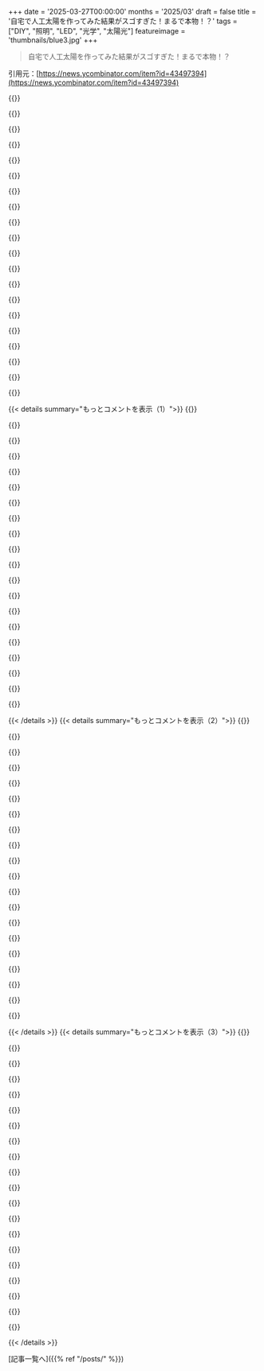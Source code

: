 +++
date = '2025-03-27T00:00:00'
months = '2025/03'
draft = false
title = '自宅で人工太陽を作ってみた結果がスゴすぎた！まるで本物！？'
tags = ["DIY", "照明", "LED", "光学", "太陽光"]
featureimage = 'thumbnails/blue3.jpg'
+++

> 自宅で人工太陽を作ってみた結果がスゴすぎた！まるで本物！？

引用元：[https://news.ycombinator.com/item?id=43497394](https://news.ycombinator.com/item?id=43497394)

{{<matomeQuote body="へー、めっちゃクールじゃん！InnersceneのCEOだけど、うちでも似たような人工スカイライト作ってるんだよね。Coelux ht25ってモデルがほぼ同じコンセプトだけど、レンズ小さくしてLED増やした感じ。でも、太陽がデカい球に見えたり、ちょっと離れると太陽に見えなくなったりするんだよね。うちでは完璧なコリメーションとかレンズの縁を隠すのにめっちゃ時間かけたんだ。最後の10%が90%の労力って感じ。特許検索してみて。シミュレーションとかソフトウェアにも力入れてるよ" userName="jclarkcom" createdAt="2025-03-27T20:48:11" color="#ff33a1">}}

{{<matomeQuote body="LEDのダイを自作しようとしてる？市販のLEDって、スペクトロメーターで測るとバラバラなんだよね。CRIが高くても。特に6500Kじゃない色温度だとね。だからeinkのデスクトップ用ナイトライト作ったときは、ハロゲン電球を低電圧で使ったんだ。スペクトルを昼の太陽光から夜のキャンドルライトに変えたかったから。ニューラルネットワークでLEDを制御することも考えたけど、スペクトロメーターとかの準備が面倒だったから、ハロゲンで済ませちゃった。" userName="noosphr" createdAt="2025-03-28T00:18:25" color="">}}

{{<matomeQuote body="カスタムの蛍光体を作ってくれる会社もあるよ。少量じゃ無理だけど、スタートアップならアリかも。うちはLEDを混ぜて色とスペクトルを作ってる。telelumen.comを見てみて。16個のチップを使ってる例だよ。研究者向けに設計されてるんだ" userName="jclarkcom" createdAt="2025-03-28T00:25:19" color="">}}

{{<matomeQuote body="telelumenと似たようなことやってたけど、2020年頃のAliExpressのLEDはバラツキが大きくて、個別に調整しないと品質を保てなかったんだよね。スペクトルのグラフを見ると、暖色と寒色のLEDに蛍光体コーティングのスパイクが見える。モノクロLEDの明るさがあれば不要になるけどね。コントローラーと基板のコストが下がったから、telelumenみたいなクオリティを安く作れるかも。波長が安定してるLEDなら、調整は1回で済むし" userName="noosphr" createdAt="2025-03-28T00:56:48" color="#ff5733">}}

{{<matomeQuote body="採用してる？仕事探してるんだ。連絡先はウェブサイトにあるよ" userName="fouronnes3" createdAt="2025-03-27T20:48:55" color="">}}

{{<matomeQuote body="話そうよ！記事の作者さん？" userName="jclarkcom" createdAt="2025-03-27T21:12:55" color="">}}

{{<matomeQuote body="そうだよ！話せて嬉しい" userName="fouronnes3" createdAt="2025-03-27T21:14:36" color="">}}

{{<matomeQuote body="これは仕事の売り込みに最高だね。面接の半分は終わったようなもんだ" userName="the_arun" createdAt="2025-03-27T22:12:10" color="">}}

{{<matomeQuote body="Hacker Newsの魔法だね。最高" userName="qgin" createdAt="2025-03-28T11:47:42" color="">}}

{{<matomeQuote body="御社のライト大好きだけど、ハイエンドの建築プロジェクト向けみたいで手に入りにくいんだよね。DIY好きなエンジニアが直接買えるようになると嬉しいな" userName="cannonpr" createdAt="2025-03-27T22:37:33" color="">}}

{{<matomeQuote body="チャンネル設定はマジで面倒だよねー。もし何か問題あったら、直接Jonathan @ Innersceneに連絡してくれればOKだよ！" userName="jclarkcom" createdAt="2025-03-27T22:41:46" color="">}}

{{<matomeQuote body="なんで直接売らないんだろ？　有名な小売店とか経由して、一番高い値段で、一番長い保証期間で売ればいいのに。例えばMcMaster-Carrで10年間の出張修理保証とか。他の安いチャンネルで割引もできるし。" userName="MichaelZuo" createdAt="2025-03-28T02:42:10" color="">}}

{{<matomeQuote body="＞10年間の出張修理保証だって？<br>＞ベンダーが家まで修理に行くの？ 一回の保証請求でスタートアップ潰れちゃうかもよ。" userName="lostlogin" createdAt="2025-03-28T21:11:27" color="">}}

{{<matomeQuote body="マジ面白い！ https://getchroma.co/products/skylight と比べてどうなの？ 特にシカゴに住んでるから、高品質な照明はマジで欲しい。" userName="ajolly" createdAt="2025-03-28T01:35:43" color="#45d325">}}

{{<matomeQuote body="細かいことだけど、”Innerscene Health Impacts”の画像、どう見てもAI生成じゃん。GenAIに対する個人的な意見は置いといて、ただただダサい。インターンを撮影した方がマシだと思う。" userName="garfield_light" createdAt="2025-03-28T02:23:53" color="">}}

{{<matomeQuote body="それ、めっちゃクールじゃん…　”無限の青空”じゃなくて、天気と連動させることは可能？ 家の片側に本物の天窓があるから、もう片側にこれ置くと、晴れと曇りが混ざって変になりそう。" userName="dwighttk" createdAt="2025-03-28T10:58:57" color="#ff33a1">}}

{{<matomeQuote body="この記事見るまで、このコンセプト知らなかった。ブラジルみたいな晴れの国に住んでるからかもだけど、高緯度地域の人にはマジで需要ありそう。だって午後3時に日が沈むとか、マジで憂鬱じゃん。この製品がそういう国でどう影響するか、何か研究した？ どれくらい幸福度上がるんだろ？" userName="dakial1" createdAt="2025-03-28T02:44:08" color="#38d3d3">}}

{{<matomeQuote body="マジメな話。この人工太陽光ってアレルギーに効く？ もし効くなら、めっちゃ高くなければ、アレルギーシーズン（冬とか雨季とか）に寝室に置きたい。太陽が出てなくても、アレルギー（鼻水が止まらない）が1時間以内に治まることもあるんだよね。太陽の下に出なくても。（ちなみにビタミンD不足じゃないよ。）" userName="crossroadsguy" createdAt="2025-03-28T00:02:50" color="#785bff">}}

{{<matomeQuote body="へー、初めて聞いた。もっと調べてみる。もしかしたら太陽光のUVがアレルギーの原因を殺してるのかも。うちのは安全と省エネのためにUVカットしてるけど、強いUVランプ試してみたら？ 目を傷つけたり、癌になったりしないように、部屋にいない時に点けるのが理想。" userName="jclarkcom" createdAt="2025-03-28T00:08:15" color="#ff5733">}}

{{<matomeQuote body="ああ、ありがとう。もっと調べてみる。" userName="crossroadsguy" createdAt="2025-03-28T00:18:53" color="">}}

{{< details summary="もっとコメントを表示（1）">}}
{{<matomeQuote body="マジで強調したいんだけど、点灯中は絶対に部屋にいない方がいいよ。マジでヤバいことになるから。パーティーで使われて、見た目がクールだからって12時間後にみんな病院送りになった話もあるんだって。目が溶けて永遠にマグマに浸かってるみたいな感覚で、肌はひどい火傷状態になるらしい。マジで恐ろしい経験だよ。安全対策はマジ必須。だって、浴びてる時は何も感じないのに、数時間後にドエライことになるから。それに、ライトはマジでかっこいいから、何も知らない人がマジでヤバいダメージを負っちゃう可能性もあるからね。" userName="wholinator2" createdAt="2025-03-28T11:43:58" color="#ff5733">}}

{{<matomeQuote body="詳しい警告ありがとうね！ 実は、OPの警告とかを読んだ後、このアイデアは諦めることにしたんだ。だって、スイッチのオンオフのために部屋に入らなきゃいけないし、短時間でも被曝するのは怖いじゃん？ 部屋の中で何が死ぬのかとかも色々調べたんだけどね。結局、役に立たないかもしれないし。季節とか状況にもよるみたいだし、他の場所とか、太陽が出てない時にも起こるみたいだし。結局、原因は（たぶん花粉とかホコリ、ダニ、急な温度変化、大気汚染とか？）もうすでに自分の中とか周りにいっぱいあるんだと思う。だから、アレルギー検査をして、運が良ければ何にアレルギーがあるのか見つける方がいいかもね。" userName="crossroadsguy" createdAt="2025-03-28T13:21:23" color="#785bff">}}

{{<matomeQuote body="これってマジですごい技術だよね。超特化したアナログの光場ディスプレイで、健康にも良いとか。でも、太陽が機械の箱で偽物だって考えると、なんかディストピア的で不安になるよね。<br>＞マーケティング部門には本物の太陽を破壊させないでくれよな。それやったら独占禁止法違反だから。" userName="Intralexical" createdAt="2025-03-27T22:22:33" color="">}}

{{<matomeQuote body="“Virtual Sun”ってマジかっこいいじゃん。今だと一個いくらくらい？ もし誰かが一個か二、三個買いたいとしたらさ。" userName="sheepscreek" createdAt="2025-03-27T21:09:30" color="">}}

{{<matomeQuote body="価格は「お問い合わせください」って感じになってて、地域によって変わるみたい。俺なら、あの「virtual sun」効果を生み出すパネルに10の4.5乗ドルくらい払うかな。競合他社も同じ感じだと思うよ（Coeluxって会社は知ってるけど、他にもあるかも。品質とか価格の比較はわかんないけど）。でも、GPが答えてくれるかもね。" userName="dan-robertson" createdAt="2025-03-27T21:40:38" color="#785bff">}}

{{<matomeQuote body="そうなんです、地域によって違うんです。アメリカでの販売は基本的にパートナー経由になります。<br>でも、Coeluxの大型ユニット（40000ドル以上＋設置費用）に比べて、重量、奥行き、コストが格段に低いんです。あと、フォトメトリクスに優れた空だけを再現するニーズがあることに気づき、さらに薄くて安価なものも開発しました。詳細はこちらのインタラクティブなスペックシートをご覧ください:<br>https://www.innerscene.com/products/circadian-sky/CircadianS..." userName="jclarkcom" createdAt="2025-03-27T21:53:12" color="#ff33a1">}}

{{<matomeQuote body="スペックシート、マジで最高じゃん。スペックのことは全然わかんないけど（読み方もわからないし）、プレゼンがマジで上手い。" userName="JustFinishedBSG" createdAt="2025-03-28T09:58:55" color="#785bff">}}

{{<matomeQuote body="価格もCoeluxの何分の一かになってるの？ それともサイズだけ？ :o)" userName="mstade" createdAt="2025-03-27T23:36:10" color="">}}

{{<matomeQuote body="小型化して、熱を加えて、ペット市場に参入だ >:)" userName="kulahan" createdAt="2025-03-27T22:39:30" color="">}}

{{<matomeQuote body="10^4.5 = 31622.77" userName="stavros" createdAt="2025-03-28T00:03:18" color="">}}

{{<matomeQuote body="Oracleがなんらかの理由で訴えないといいけどねー　；)" userName="anthk" createdAt="2025-03-27T22:47:26" color="">}}

{{<matomeQuote body="よくわかんないんだけど、これってOracleへの一般的な当てこすりなの？それともこの話題に何か具体的なことでもあった？" userName="jclarkcom" createdAt="2025-03-28T02:57:10" color="">}}

{{<matomeQuote body="Innersceneが人工的な天窓のLM-63データを提供してるのはすごいね！天窓のSpectral Similarity Indexのスコアも提供してもらうことってできるかな？そうすれば製品が差別化されて、品質をすごく気にかけてるってアピールできると思うんだ。" userName="reaperman" createdAt="2025-03-27T23:02:26" color="">}}

{{<matomeQuote body="うちのダウンロードセクションで1nmの解像度のSPDを全部提供してるから、好きなように計算できるよ。色の温度によってSPDは結構変わるってことは覚えといてね。類似性で言うと、太陽光に完全に合わせようとするのは理想的じゃないんだ。UVは体に悪いし、IRは他の方法でもっと効率的に作れるからね。エネルギー効率を考えると、人間にとって一番大事なスペクトル(植物とか魚じゃなくて)に注目してるんだ。これは主に可視光線で、錐体とかipRGCsにあわせてる。ほとんどの人はipRGCsを知らないから、ここに研究ページがあるよ：https://www.innerscene.com/research<br>可視光線については、CCTの全範囲(3000-40,000k)で90+ CRIを目指してるけど、98まで上がったり、R9も9&まで上がったりするよ。ipRGCsとメラノピックライトについてのコンテンツも面白いかもね。https://www.innerscene.com/products/circadian-sky/CircadianS..." userName="jclarkcom" createdAt="2025-03-27T23:37:15" color="#785bff">}}

{{<matomeQuote body="サイトでわからなかったんだけど、バーチャルな太陽の下に手を置いてる写真[1]があるじゃん？本物の太陽みたいに、その“太陽”の暖かさを感じる？<br>[1] - https://www.innerscene.com/_next/image?url=%2F_next%2Fstatic..." userName="nmarinov" createdAt="2025-03-27T22:46:19" color="">}}

{{<matomeQuote body="いや、IRはほとんどないんだ。でも、多くの人が下に立つと暖かく感じると言ってるよ。ただの心理的な効果だけど、観察してて面白いね。" userName="jclarkcom" createdAt="2025-03-27T23:41:05" color="">}}

{{<matomeQuote body="わー、これすごくいいね！（マーケティングページで見たよ；））値段は場所とか代理店とか、いろんな要素で変わってくると思うんだけど、だいたいの目安として、「X以下なら代理店を探さないほうがいい」みたいな金額ってある？" userName="nkmnz" createdAt="2025-03-28T09:23:47" color="#45d325">}}

{{<matomeQuote body="どうやって板金設計してるの？すごく綺麗に見えるね。" userName="klysm" createdAt="2025-03-27T21:12:18" color="">}}

{{<matomeQuote body="ありがとね！パウダーコーティングのおかげで超綺麗に見えるんだ。販売デモには最高だけど、部屋側から見えない部分はコストを最適化した方が良いと思うよ。" userName="jclarkcom" createdAt="2025-03-27T21:46:26" color="">}}

{{<matomeQuote body="「すべてのCookieを受け入れる」しかなくて、他のオプションがないのはマジでイライラする。でも、このコンセプトはマジで大好き。ビリオネアがバンカーを建ててるっていう話が本当なら、そういう人たちからたくさん興味を持たれてるのかな？" userName="kulahan" createdAt="2025-03-27T22:37:54" color="#785bff">}}


{{< /details >}}
{{< details summary="もっとコメントを表示（2）">}}
{{<matomeQuote body="このLEDのセットアップの問題は、赤い波長が足りないことだよね。太陽光には700nmの赤い光や赤外線が結構あるんだ。でも、このランプは450nmの青と580nmの緑にピークがあって、赤のエネルギーがほとんどないんだよ。人間の目は青、緑、黄色の錐体で色を見てるけど、脳が赤色を感じるL錐体は700nmの深い赤には鈍感なんだ。だから、LEDランプはL錐体を刺激して赤く見えるけど、実際には赤いエネルギーを出してないんだ！体は赤い光に敏感で、ミトコンドリアも反応するんだって。赤い光を当てると糖の代謝が良くなる実験もあるらしい。結局、このランプは太陽光に似てるけど、大事な波長が足りないんだよね。" userName="alejohausner" createdAt="2025-03-27T21:20:57" color="#ff33a1">}}

{{<matomeQuote body="それは良い指摘だね。でも、DIYだと既製品のLEDしか使えないから、どうしようもないんだよね。高CRIで赤外線も出るランプを作れたら最高だよね（赤外線ランプもあるし）。" userName="fouronnes3" createdAt="2025-03-27T21:23:43" color="">}}

{{<matomeQuote body="メーカーは強い深紅色のLEDを作らないと思うな。もし作ったら、赤色のピークの周りに波長が広がって、赤外線もたくさん出ちゃう。そうすると、昔の白熱電球みたいに効率の悪いランプになっちゃうからね。" userName="alejohausner" createdAt="2025-03-27T23:49:24" color="">}}

{{<matomeQuote body="他の製品の客だけど、これどう？<br>https://getchroma.co/products/skylight<br>もちろん知っての通り、ルーメン以外のものに大量の電力を使ってるけどね。" userName="ajolly" createdAt="2025-03-28T01:40:22" color="">}}

{{<matomeQuote body="それってエネルギー効率と矛盾するから、違法になりつつあるんだよ。<br>https://blog.medcram.com/uncategorized/new-department-of-ene..." userName="gregwebs" createdAt="2025-03-28T00:54:13" color="">}}

{{<matomeQuote body="また規制かよ…ニッチな分野を悪化させる決定だね…。「太陽光模倣」の免除を作って、太陽のEMF出力に実際に従うことを条件にすれば解決するのに。「General Wellness Lamps」みたいにね。そうでなければ、赤外線＆赤色LEDを見つけて自分で補助光源を作るしかないね。" userName="x-complexity" createdAt="2025-03-28T01:08:32" color="">}}

{{<matomeQuote body="赤外線カーボンフィラメントヒーターじゃダメなの？波長は少し長くなるかもしれないけど、光ってるのが見えるから、可視スペクトルに近いんじゃない？" userName="cenamus" createdAt="2025-03-28T08:09:33" color="">}}

{{<matomeQuote body="＞ These lamps have two spectral peaks: a narrow peak in the blue range, around 450 nm, a broader peak in the green, centered around 580 nm. That greenish peak falls off sharply, and has almost no energy in the red end<br>＞このランプは青色範囲の450nm付近に狭いピークが２つあり、緑色範囲の580nm付近に広いピークがあります。その緑がかったピークは急激に減衰し、赤い端にエネルギーはほとんどありません。<br>作者が使ったLEDのデータシートの図1hを見てみて。<br>https://otmm.lumileds.com/adaptivemedia/832eef99dd3139f98fa9...<br>2番目のピークは650nm付近で、700nmでもかなりパワーがあるよ。一般的なクソLEDよりずっと性能が良いんだ。" userName="zokier" createdAt="2025-03-27T23:38:32" color="#45d325">}}

{{<matomeQuote body="ああ、そのスペクトルは見たよ。でも、700nmより長い波長で放出されるエネルギーはほとんどないと思うな。一般的なクソLEDのスペクトルを見ても、ほとんど変わらないよ。みんな同じ発光化合物を使ってるみたいだし。" userName="alejohausner" createdAt="2025-03-27T23:56:11" color="">}}

{{<matomeQuote body="うん、それが最初の評価だった。NIRがないと太陽とは呼べないよね。" userName="ankitml" createdAt="2025-03-27T22:07:19" color="">}}

{{<matomeQuote body="好きにすればいいけどさ。NIRは日光の「気持ちいい」って感じの元になる部分だよ。光の束を太陽っぽいって言うなら、NIRは必須だと思うなー。" userName="ankitml" createdAt="2025-03-28T14:05:41" color="">}}

{{<matomeQuote body="ちらつきがないのも大事だよね。" userName="agensaequivocum" createdAt="2025-03-30T00:51:43" color="">}}

{{<matomeQuote body="自然光のスペクトルに近いLEDもあるけど、特殊な製品が多いんだよね（太陽光っぽいって名前で売られてたり）。例えばこれ→https://www.greesled.com/wp-content/uploads/2024/11/ab24a411...　OPが選んだLEDはスペクトル分布がイマイチ。4000Kだと色温度も低くて、昼光色の5500Kとは違うし。アートとしてはいいけど、季節性情動障害には効果ないかもね。" userName="puzzlingcaptcha" createdAt="2025-03-28T13:01:18" color="#ff5733">}}

{{<matomeQuote body="もし深い赤、近赤外線、遠赤外線（熱）まで含めた正確なスペクトルを求めるなら、昔ながらの白熱電球が一番効率的だよ。LEDじゃないね。" userName="firju55" createdAt="2025-03-27T22:50:56" color="#ff5c5c">}}

{{<matomeQuote body="冬は部屋に白熱電球をいくつか置けば暖かくなるよね。今年は頑張って家を「密閉」したんだけど、各部屋に電球2～3個分の熱があれば、セーターと帽子と靴下で快適に過ごせるんだ。人工的な暖房はどうも苦手で、体が不快になるんだよね。でも、火とか白熱電球は大丈夫。" userName="genewitch" createdAt="2025-03-28T01:57:52" color="">}}

{{<matomeQuote body="＞この記事のランプは太陽光に似てるかもしれないけど、大事な波長が欠けてるんだって。<br>ってことは、日焼けもしないってこと…バグかな、それとも仕様？" userName="crazygringo" createdAt="2025-03-27T21:33:58" color="">}}

{{<matomeQuote body="日焼けはスペクトルの反対側（UV）だよ。" userName="lll-o-lll" createdAt="2025-03-27T22:13:13" color="">}}

{{<matomeQuote body="大事な波長“たち”って言ってるじゃん。当然そうなると思ったんだよ。;)" userName="crazygringo" createdAt="2025-03-27T22:20:35" color="">}}

{{<matomeQuote body="文字通りにも比喩的にも、殺菌効果は期待できないね。" userName="TeMPOraL" createdAt="2025-03-27T22:24:43" color="">}}

{{<matomeQuote body="このセットアップの難点は、太陽ほどニュートリノを放出しないことなんだよね。" userName="drewolbrich" createdAt="2025-03-27T21:50:15" color="">}}


{{< /details >}}
{{< details summary="もっとコメントを表示（3）">}}
{{<matomeQuote body="ニュートリノのサプリメントを試してみたら？<br>味の変化が楽しめるのが良いところだよ。" userName="ketralnis" createdAt="2025-03-27T21:54:51" color="">}}

{{<matomeQuote body="うちの隣人がニュートリノサプリを飲んでるから、俺も恩恵を受けてるんだ。" userName="gblargg" createdAt="2025-03-28T06:23:11" color="">}}

{{<matomeQuote body="曇りの日でも（夜でも！）太陽由来のニュートリノを摂取できるのはいいね。" userName="aljgz" createdAt="2025-03-27T22:21:57" color="">}}

{{<matomeQuote body="遠くの超新星爆発の後って、いつも気分が良くなるんだよね。" userName="baueric" createdAt="2025-03-28T06:22:34" color="">}}

{{<matomeQuote body="それは本当に面白い視点だね。深く考えたことがなかった…" userName="KolibriFly" createdAt="2025-03-28T07:03:34" color="">}}

{{<matomeQuote body="”人工太陽光”って見て、「おー、この人が考えた照明ソリューションのスペクトログラムを見てみたいな」って思ったんだけど、”CRI 95+”って書いてあるだけだったからがっかり。<br>＞”CRI”の欠点についての素晴らしい動画があるよ。<br>＞CRI、CRI extended、TLCI、TM-30、SSIについて詳しく説明してるんだ。<br>明るさと色温度は照明のほんの一部分に過ぎない。もっと多くの人が、自分に最適な照明を見つけるために、自分自身で分光測定を始めるべきだと思う。友達はどんなスペクトル分布が好きか嫌いか意見がバラバラだけど、”この電球が好き/嫌い”としか言えないんだよね。<br>LED電球は熱の発生を抑えるために使ってる（ヒューストンでは熱を発生させるためと、A/Cで打ち消すための二重にお金を払ってる）。でも、世界の色を見るために、白熱電球/ハロゲン電球(2400-3000K)を混ぜて使ってるよ。" userName="reaperman" createdAt="2025-03-27T22:32:17" color="#ff33a1">}}

{{<matomeQuote body="10万円以内の予算で、自宅で分光測定をする方法を知ってる？あと、データシートにCRIしか載ってない場合、LEDメーカーをどう選べばいいの？" userName="fouronnes3" createdAt="2025-03-27T22:37:17" color="#ff5c5c">}}

{{<matomeQuote body="最初の質問の出発点：i1Pro（初期モデルの後期型）を探してみて。2～4万円で手に入るよ。無料または100ドルのWindows/Mac/Androidソフトウェアと組み合わせると良いよ[0][1]。<br>2番目の質問：ほとんどの商品でCRIを見つけることさえ難しい状況。買って、試して、気に入らないものを返品するしかないね。もし独立したレビュー担当者がスペクトログラムを公開したり、YouTubeなどで動画を公開するようになったら、業界は進歩するかもしれないね。<br>0: https://www.argyllcms.com/doc/instruments.html#i1p2<br>1: https://rmimaging.com/spectrashop_brochure.pdf" userName="reaperman" createdAt="2025-03-27T22:54:34" color="#ff5c5c">}}

{{<matomeQuote body="小型のガーデンスペクトロメーターはかなり良いよ。60ドルくらい。<br>https://www.youtube.com/watch?v=LxQmaJYMOAk<br>LEDサプライヤーはスペクトロメーターのグラフをくれるはず。デュアルピークLEDなら、より良いスペクトル分布が得られるよ。Amaran 200x Sは最高だよ。" userName="mac-mc" createdAt="2025-03-28T04:31:32" color="#45d325">}}

{{<matomeQuote body="めっちゃクールじゃん！ Spectrometer、マジで欲しくなってきた！あー、市販品ってよりDIYっぽいのか。じゃあ、次はDIY Spectrometerに挑戦してみるかな！" userName="fouronnes3" createdAt="2025-03-28T06:48:39" color="#45d325">}}

{{<matomeQuote body="aliexpressで、自作してる人が売ってる小さいgardenキットを買ったんだ。マジでplug and playで、350-1100nmまで測れるから結構すごくない？自作の太陽光再現セットアップの検証に使ってるよ。<br>https://www.aliexpress.us/item/3256807055520087.html<br>あと、Bluetoothで持ち運びやすい市販品もあって150ドルくらい。測定範囲は似てるけど、little gardenより分解能は低いみたい。<br>https://www.youtube.com/watch?v=MOXryggwr_Q<br>https://www.amazon.com/Analytical-Wavelength-340-1000nm-Spec...<br>hopocolor vis lightも結構出回ってて、280ドルくらいでスタンドアロンで使えるよ。<br>https://www.aliexpress.us/item/3256807972511960.html<br>今困ってるのは、250-400nmのUV Spectrometerか、1000nm以上のIR Spectrometerで、1000ドル超えないやつを探すのが難しいってこと。普通のCMOSセンサーじゃ無理だから、特殊なパーツになっちゃって高いんだよね。" userName="mac-mc" createdAt="2025-03-28T17:50:54" color="#785bff">}}

{{<matomeQuote body="ミドルレベルで750ドル：<br>https://www.aseq-instruments.com/LR1.html<br>エントリーレベル（？）未検証で350ドル：<br>https://thunderoptics.fr/product/sma-e-spectrometer/" userName="4gotunameagain" createdAt="2025-03-28T11:36:55" color="">}}

{{<matomeQuote body="記事にリンクされてるluxeon 2835のウェブサイトに、LEDのデータシートがあるよ。スクロールすると、いろんなサブタイプのスペクトルが見れる。" userName="alejohausner" createdAt="2025-03-27T23:41:50" color="#ff33a1">}}

{{<matomeQuote body="LED、特にウォームホワイトとかだと、なんか「作られた感」っていうか、うまく言えないけど、周りが作り物っぽく感じるんだよね。他の光源と混ぜて使うのは面白いかも。試してみようかな。" userName="manmal" createdAt="2025-03-28T00:35:39" color="">}}

{{<matomeQuote body="ほとんどの人は暖かい光と冷たい光の違いは知ってると思うけど、それ以外は同意。この記事読んでて、このトピックに関するボキャブラリーがないことに気づいた。なんか変な感じ！" userName="kulahan" createdAt="2025-03-27T22:34:57" color="">}}

{{<matomeQuote body="え、オーストラリアでは白熱電球ってもう何年も前に禁止されてるよ。コンパクト蛍光灯もダメ。" userName="stevage" createdAt="2025-03-28T02:03:25" color="">}}

{{<matomeQuote body="抜け穴とか、取り締まりが甘いせいで、まだ何とか解決策を見つけられるみたい。<br>https://electricalproducts.com.au/incandescent-lamps.html?p=..." userName="reaperman" createdAt="2025-03-28T17:28:22" color="">}}

{{<matomeQuote body="へー、でもAliExpressでbrightness enhancement filmがめっちゃ安く手に入るよ。<br>https://www.aliexpress.com/i/2255799825024246.html<br>brightness enhancement filmは透明な光学フィルムで、3層構造になってる。光が入る底面は、バックコーティングで一定のヘイズが必要で、中間層は透明なPET基板層、上面は発光綿。微細プリズム構造になってて、表面の微細プリズム構造を通る時に、屈折、全反射、集光などで光の強度分布が制御されて、光源から散乱された光が正面に集中するんだって。だから、溝がめっちゃ小さいだけで、君のデザインと似てるね。" userName="ANighRaisin" createdAt="2025-03-28T00:50:45" color="#38d3d3">}}

{{<matomeQuote body="知らなかった、ありがとう！めっちゃ面白い。" userName="fouronnes3" createdAt="2025-03-28T08:05:11" color="">}}

{{<matomeQuote body="マジでクールじゃん！家の中で日光レベルの光を再現できるランプ作ってんだけど(レイリー散乱とか平行光じゃないけどね)。でも明るさはマジで自信あって、4500ルーメンじゃなくて50000ルーメンも出るんだぜ！<br>https://getbrighter.com/" userName="sberens" createdAt="2025-03-27T21:18:34" color="#ff5c5c">}}


{{< /details >}}


[記事一覧へ]({{% ref "/posts/" %}})
